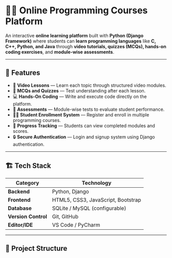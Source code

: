 # 🧑‍💻 Online Programming Courses Platform

An interactive **online learning platform** built with **Python (Django Framework)** where students can **learn programming languages** like **C, C++, Python, and Java** through **video tutorials, quizzes (MCQs), hands-on coding exercises**, and **module-wise assessments**.

---

## 🚀 Features

- 🎥 **Video Lessons** — Learn each topic through structured video modules.  
- 🧠 **MCQs and Quizzes** — Test understanding after each lesson.  
- 💻 **Hands-On Coding** — Write and execute code directly on the platform.  
- 📝 **Assessments** — Module-wise tests to evaluate student performance.  
- 👨‍🎓 **Student Enrollment System** — Register and enroll in multiple programming courses.  
- 🧾 **Progress Tracking** — Students can view completed modules and scores.  
- 🔒 **Secure Authentication** — Login and signup system using Django authentication.  

---

## 🏗️ Tech Stack

| Category | Technology |
|-----------|-------------|
| **Backend** | Python, Django |
| **Frontend** | HTML5, CSS3, JavaScript, Bootstrap |
| **Database** | SQLite / MySQL (configurable) |
| **Version Control** | Git, GitHub |
| **Editor/IDE** | VS Code / PyCharm |

---

## 📁 Project Structure

